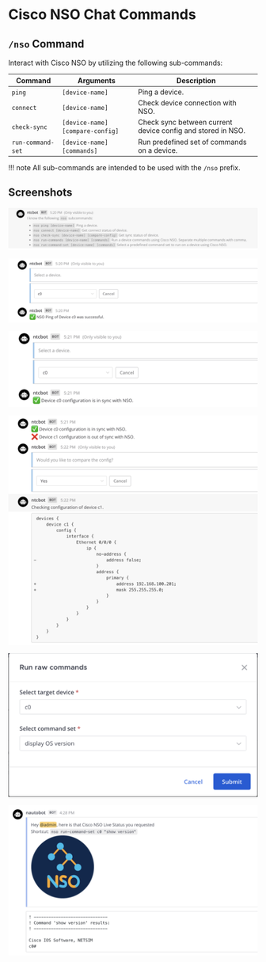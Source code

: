 # Cisco NSO Chat Commands

## `/nso` Command

Interact with Cisco NSO by utilizing the following sub-commands:

| Command           | Arguments                          | Description                           |
| ----------------- | ---------------------------------- | --------------------------------------|
| `ping`            | `[device-name]`                    | Ping a device.                                              |
| `connect`         | `[device-name]`                    | Check device connection with NSO.                           |
| `check-sync`      | `[device-name]` `[compare-config]` | Check sync between current device config and stored in NSO. |
| `run-command-set` | `[device-name]` `[commands]`       | Run predefined set of commands on a device.                 |

!!! note
    All sub-commands are intended to be used with the `/nso` prefix.

## Screenshots

![Commands list](../../images/nso-01.png)

![Ping command](../../images/nso-02.png)

![Check-sync command](../../images/nso-03.png)

![Check-sync command, compare config](../../images/nso-04.png)

![Run remote commands](../../images/nso-05.png)

![Run remote commands result](../../images/nso-06.png)

